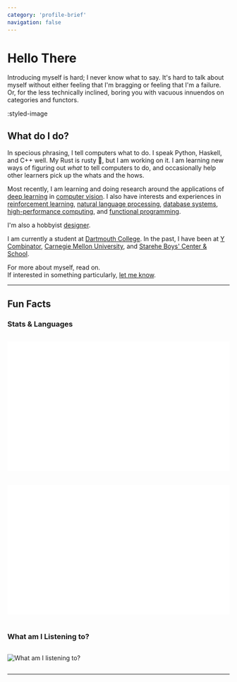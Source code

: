 ```yaml
---
category: 'profile-brief'
navigation: false
---
```


# Hello There

Introducing myself is hard; I never know what to say.
It's hard to talk about myself without either feeling that I'm bragging
or feeling that I'm a failure.
Or, for the less technically inclined, boring you with
vacuous innuendos on categories and functors.

:styled-image

## What do I do?

In specious phrasing, I tell computers what to do.
I speak Python, Haskell, and C++ well.
My Rust is rusty :crab:, but I am working on it.
I am learning new ways of figuring out
_what_ to tell computers to do, and occasionally
help other learners pick up the whats and the hows.

Most recently, I am learning and doing research around
the applications of [deep learning][dl] in [computer vision][cv].
I also have interests and experiences in
[reinforcement learning][rl], [natural language processing][nlp],
[database systems][database-systems], [high-performance computing][hpc],
and [functional programming][functional-prg].

I'm also a hobbyist [designer][design].

I am currently a student at [Dartmouth College][dartmouth].
In the past, I have been at [Y Combinator][yc], [Carnegie Mellon University][cmu],
and [Starehe Boys' Center & School][starehe].

For more about myself, read on.  
If interested in something particularly, [let me know][email].

---

## Fun Facts

### Stats & Languages

<div style="max-width: 100%; display: grid; grid-template-columns: repeat(auto-fit, minmax(min(100%, 320px), 1fr)">
  <div>

  ![GitHub activity.](https://raw.githubusercontent.com/siavava/github-stats/master/generated/overview.svg#gh-dark-mode-only)

  </div>
  <div>

  ![Most-used programming languages.](https://raw.githubusercontent.com/siavava/github-stats/master/generated/languages.svg#gh-dark-mode-only)

  </div>
</div>

### What am I Listening to?

<div style="overflow: hidden; height: max-content;">

![What am I listening to?](https://spotify-recently-played-readme.vercel.app/api?user=1vjcu6bwe77050bqaz0awjw0p&count=10&unique=true&width=1000)

</div>

---

<!-- ## Tools / Programming Languages

::dashboard
<div>

### Systems Engineering

::small-list
---
style: "justify-content: right; width: 70%; "
---

- x86 Assembly
- C, C++
- Rust
- Haskell
::

</div>
<div>

### Data Science / Data Engineering

::small-list
---
style: "justify-content: right; width: 70%; "
---

- Python
- Julia
- SQL
- MongoDB
::

</div>

<div>

### Web Development

::small-list
---
style: "justify-content: right; width: MAX(70%, fit-content); "
---

- Vue ([Nuxt][nuxt])
- React
- TypeScript
- CSS, Sass

::

</div>

<div>

### Other

::small-list
---
style: "justify-content: right; width: 70%; "
---

- LaTeX
- scm (git, hg)
- Bash, PowerShell
- Docker

::
</div>

::

---

## Domain knowledge

::dashboard

<div style="grid-row-end: span 2;">

### Math/Physic

::small-list

- Abstract Algebra :highlight[(1 course)]
- Analysis :highlight[(1 course)]
- Calculus :highlight[(3-course track)]
- Cryptography :highlight[(1 course)]
- Differential Equations :highlight[(1 course)]
- Linear Algebra :highlight[(1 course)]
- Logic :highlight[(1 course)]
- Mechanics & Thermodynamics :highlight[(1 course)]

::

</div>

<div>

### Theoretical Computer Science

::small-list

- Algorithms :highlight[(1 course)]
- Theory of Computation :highlight[(1 course)]

::
</div>

<div>

&nbsp; &nbsp;

### Systems

::small-list

- Computer Architecture :highlight[(1 course)]
- Systems Engineering :highlight[(1 course)]
- Database Systems :highlight[(1 course)]

::
</div>

<div>

### Applied CS

::small-list

- Artificial Intelligence :highlight[(1 course)]
- Computer Vision :highlight[(2 courses)]
- Deep Learning :highlight[(1 course)]
- Machine Learning :highlight[(2 course)]
- Natural Language Processing :highlight[(1 course)]
- Physical Computing :highlight[(1 course)]

::
</div>

<div>

### Other

::small-list

- Comparative Literature :highlight[(1 course)]
- Neuroscience :highlight[(2 course)]
- Writing :highlight[(2 courses)]
- Photography :highlight[(1 course)]
::

</div>
:: -->

<!-- [nuxt]:                     https://nuxtjs.org/ -->
[dartmouth]:                https://home.dartmouth.edu/
[starehe]:                  https://www.stareheboyscentre.ac.ke/sbc/
[yc]:                       https://www.startupschool.org/
[cmu]:                      https://www.cs.cmu.edu/
[email]:                    mailto:amittaijoel@outlook.com
[dl]:                       https://www.simplilearn.com/tutorials/deep-learning-tutorial/what-is-deep-learning
[cv]:                       https://www.simplilearn.com/computer-vision-article?tag=computer%20vision
[rl]:                       https://www.synopsys.com/ai/what-is-reinforcement-learning.html#:~:text=Definition,environment%20to%20obtain%20maximum%20reward.
[nlp]:                      https://www.sas.com/en_us/insights/analytics/what-is-natural-language-processing-nlp.html
[database-systems]:         https://hevodata.com/learn/database-systems/
[hpc]:                      https://www.netapp.com/data-storage/high-performance-computing/what-is-hpc/
[functional-prg]:           https://spectrum.ieee.org/functional-programming
[design]:             https://www.designcouncil.org.uk/our-work/what-is-design/
